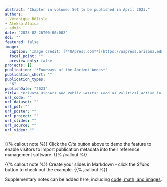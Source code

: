 ```yaml
---
abstract: "Chapter in volume. Set to be published in April 2023."
authors:
- Véronique Bélisle
- Aleksa Alaica
- admin
date: "2023-02-26T00:00:00Z"
doi: ""
featured: false
image:
  caption: 'Image credit: [**UApress.com**](https://uapress.arizona.edu/app/uploads/2023/02/9780816548705-683x1024.jpg)'
  focal_point: ""
  preview_only: false
projects: []
publication: '*Foodways of the Ancient Andes*'
publication_short: ""
publication_types:
- "6"
publishDate: "2023"
title: "Private Dinners and Public Feasts: Food as Political Action in Middle Horizon Cusco"
url_code: ""
url_dataset: ""
url_pdf: ""
url_poster: ""
url_project: ""
url_slides: ""
url_source: ""
url_video: ""
---
```


{{% callout note %}}
Click the *Cite* button above to demo the feature to enable visitors to import publication metadata into their reference management software.
{{% /callout %}}

{{% callout note %}}
Create your slides in Markdown - click the *Slides* button to check out the example.
{{% /callout %}}

Supplementary notes can be added here, including [code, math, and images](https://wowchemy.com/docs/writing-markdown-latex/).
